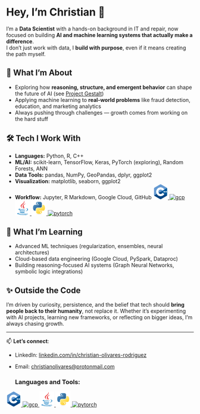 # Hey, I’m Christian 👋  

I’m a **Data Scientist** with a hands-on background in IT and repair, now focused on building **AI and machine learning systems that actually make a difference**.  
I don’t just work with data, I **build with purpose**, even if it means creating the path myself.  

## 🚀 What I’m About
- Exploring how **reasoning, structure, and emergent behavior** can shape the future of AI (see [Project Gestalt](https://github.com/Oli-Data/Data-Science-Machine-Learning-Projects/tree/main/Project%20Gestalt))  
- Applying machine learning to **real-world problems** like fraud detection, education, and marketing analytics  
- Always pushing through challenges — growth comes from working on the hard stuff  

## 🛠️ Tech I Work With
- **Languages:** Python, R, C++  
- **ML/AI:** scikit-learn, TensorFlow, Keras, PyTorch (exploring), Random Forests, ANN  
- **Data Tools:** pandas, NumPy, GeoPandas, dplyr, ggplot2  
- **Visualization:** matplotlib, seaborn, ggplot2  
- **Workflow:** Jupyter, R Markdown, Google Cloud, GitHub
<a href="https://www.w3schools.com/cpp/" target="_blank" rel="noreferrer"> <img src="https://raw.githubusercontent.com/devicons/devicon/master/icons/cplusplus/cplusplus-original.svg" alt="cplusplus" width="40" height="40"/> </a> <a href="https://cloud.google.com" target="_blank" rel="noreferrer"> <img src="https://www.vectorlogo.zone/logos/google_cloud/google_cloud-icon.svg" alt="gcp" width="40" height="40"/> </a> <a href="https://www.java.com" target="_blank" rel="noreferrer"> <img src="https://raw.githubusercontent.com/devicons/devicon/master/icons/java/java-original.svg" alt="java" width="40" height="40"/> </a> <a href="https://www.python.org" target="_blank" rel="noreferrer"> <img src="https://raw.githubusercontent.com/devicons/devicon/master/icons/python/python-original.svg" alt="python" width="40" height="40"/> </a> <a href="https://pytorch.org/" target="_blank" rel="noreferrer"> <img src="https://www.vectorlogo.zone/logos/pytorch/pytorch-icon.svg" alt="pytorch" width="40" height="40"/> </a> </p>

## 🌱 What I’m Learning
- Advanced ML techniques (regularization, ensembles, neural architectures)  
- Cloud-based data engineering (Google Cloud, PySpark, Dataproc)  
- Building reasoning-focused AI systems (Graph Neural Networks, symbolic logic integrations)  

## ✨ Outside the Code
I’m driven by curiosity, persistence, and the belief that tech should **bring people back to their humanity**, not replace it. Whether it’s experimenting with AI projects, learning new frameworks, or reflecting on bigger ideas, I’m always chasing growth.  

---

📫 **Let’s connect**:  
- LinkedIn: [linkedin.com/in/christian-olivares-rodriguez](#)  
- Email: [christianolivares@protonmail.com](#)

  <h3 align="left">Languages and Tools:</h3>
 <a href="https://www.w3schools.com/cpp/" target="_blank" rel="noreferrer"> <img src="https://raw.githubusercontent.com/devicons/devicon/master/icons/cplusplus/cplusplus-original.svg" alt="cplusplus" width="40" height="40"/> </a> <a href="https://cloud.google.com" target="_blank" rel="noreferrer"> <img src="https://www.vectorlogo.zone/logos/google_cloud/google_cloud-icon.svg" alt="gcp" width="40" height="40"/> </a> <a href="https://www.java.com" target="_blank" rel="noreferrer"> <img src="https://raw.githubusercontent.com/devicons/devicon/master/icons/java/java-original.svg" alt="java" width="40" height="40"/> </a> <a href="https://www.python.org" target="_blank" rel="noreferrer"> <img src="https://raw.githubusercontent.com/devicons/devicon/master/icons/python/python-original.svg" alt="python" width="40" height="40"/> </a> <a href="https://pytorch.org/" target="_blank" rel="noreferrer"> <img src="https://www.vectorlogo.zone/logos/pytorch/pytorch-icon.svg" alt="pytorch" width="40" height="40"/> </a> </p>
